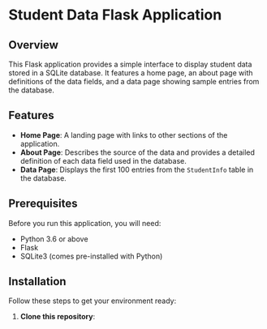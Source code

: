 # Student Data Flask Application

## Overview
This Flask application provides a simple interface to display student data stored in a SQLite database. It features a home page, an about page with definitions of the data fields, and a data page showing sample entries from the database.

## Features
- **Home Page**: A landing page with links to other sections of the application.
- **About Page**: Describes the source of the data and provides a detailed definition of each data field used in the database.
- **Data Page**: Displays the first 100 entries from the `StudentInfo` table in the database.

## Prerequisites
Before you run this application, you will need:
- Python 3.6 or above
- Flask
- SQLite3 (comes pre-installed with Python)

## Installation

Follow these steps to get your environment ready:

1. **Clone this repository**:
